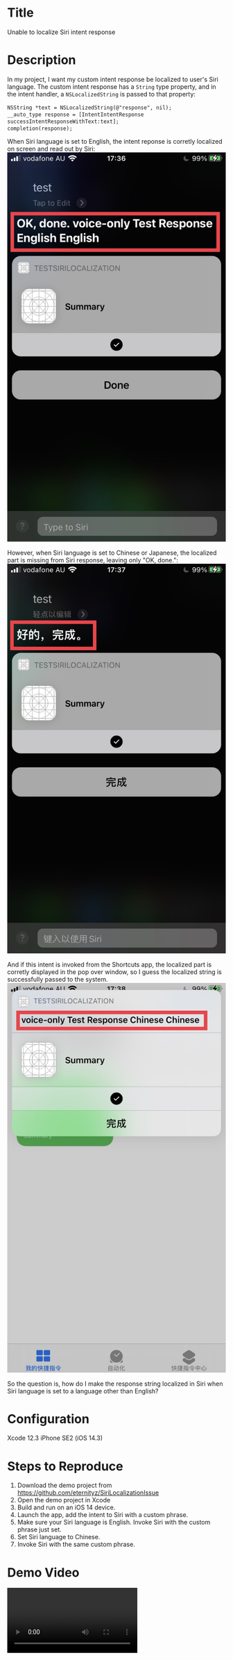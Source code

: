 # Title

Unable to localize Siri intent response

# Description

In my project, I want my custom intent response be localized to user's Siri language.  The custom intent response has a `String` type property, and in the intent handler, a `NSLocalizedString` is passed to that property:

```objc
NSString *text = NSLocalizedString(@"response", nil);
__auto_type response = [IntentIntentResponse successIntentResponseWithText:text];
completion(response);
```

When Siri language is set to English, the intent reponse is corretly localized on screen and read out by Siri:
![IMG_0067.jpg](IMG_0067.jpg)

However, when Siri language is set to Chinese or Japanese, the localized part is missing from Siri response, leaving only "OK, done.":
![IMG_0068.jpg](IMG_0068.jpg)

And if this intent is invoked from the Shortcuts app, the localized part is corretly displayed in the pop over window, so I guess the localized string is successfully passed to the system.
![IMG_0069.jpg](IMG_0069.jpg)


So the question is, how do I make the response string localized in Siri when Siri language is set to a language other than English?

# Configuration

Xcode 12.3
iPhone SE2 (iOS 14.3)

# Steps to Reproduce

1. Download the demo project from https://github.com/eternityz/SiriLocalizationIssue
2. Open the demo project in Xcode
3. Build and run on an iOS 14 device.
4. Launch the app, add the intent to Siri with a custom phrase.
5. Make sure your Siri language is English.  Invoke Siri with the custom phrase just set.
6. Set Siri language to Chinese.
7. Invoke Siri with the same custom phrase.

# Demo Video
![Demo Video](https://github.com/eternityz/SiriLocalizationIssue/blob/main/RPReplay_Final1609223782.MP4?raw=true)
